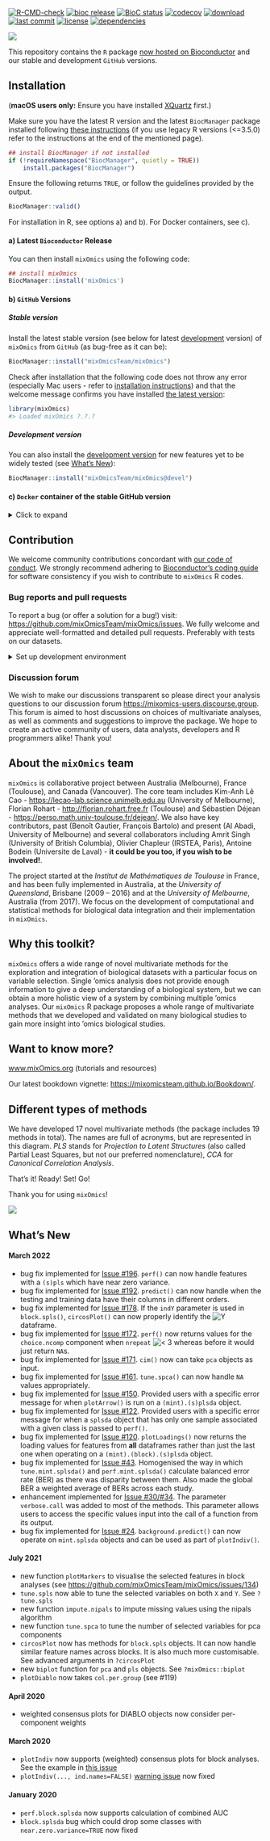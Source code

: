 
<!-- PLEASE DO NOT EDIT ./README.md BY HAND, EDIT ./inst/README.Rmd AND RENDER TO CREATE ./README.md -->

[![R-CMD-check](https://github.com/mixOmicsteam/mixOmics/workflows/R-CMD-check/badge.svg?branch=master)](https://github.com/mixOmicsteam/mixOmics/actions)
[![bioc release](https://img.shields.io/badge/bioc%20release-6.20.0-green.svg)](https://www.bioconductor.org/packages/mixOmics)
[![BioC status](http://www.bioconductor.org/shields/build/release/bioc/mixOmics.svg)](https://bioconductor.org/checkResults/release/bioc-LATEST/mixOmics)
[![codecov](https://codecov.io/github/mixOmicsTeam/mixOmics/graph/badge.svg?token=PzhCBOuU8o)](https://codecov.io/github/mixOmicsTeam/mixOmics)
[![download](http://www.bioconductor.org/shields/downloads/release/mixOmics.svg)](https://bioconductor.org/packages/stats/bioc/mixOmics)
[![last commit](https://img.shields.io/github/last-commit/mixOmicsTeam/mixOmics.svg)](https://github.com/mixOmicsTeam/mixOmics/commits/master)
[![license](https://img.shields.io/badge/license-GPL%20(%3E=%202)-lightgrey.svg)](https://choosealicense.com/)
[![dependencies](http://bioconductor.org/shields/dependencies/release/mixOmics.svg)](http://bioconductor.org/packages/release/bioc/html/mixOmics.html#since)

![](http://mixomics.org/wp-content/uploads/2019/07/MixOmics-Logo-1.png)

This repository contains the `R` package [now hosted on
Bioconductor](http://bioconductor.org/packages/release/bioc/html/mixOmics.html)
and our stable and development `GitHub` versions.

## Installation

(**macOS users only:** Ensure you have installed
[XQuartz](https://www.xquartz.org/) first.)

Make sure you have the latest R version and the latest `BiocManager`
package installed following [these
instructions](https://www.bioconductor.org/install/) (if you use legacy
R versions (\<=3.5.0) refer to the instructions at the end of the
mentioned page).

``` r
## install BiocManager if not installed
if (!requireNamespace("BiocManager", quietly = TRUE))
    install.packages("BiocManager")
```

Ensure the following returns `TRUE`, or follow the guidelines provided
by the output.

``` r
BiocManager::valid()
```

For installation in R, see options a) and b). For Docker containers, see
c).

#### a) Latest `Bioconductor` Release

You can then install `mixOmics` using the following code:

``` r
## install mixOmics
BiocManager::install('mixOmics')
```

#### b) `GitHub` Versions

##### Stable version

Install the latest stable version (see below for latest
[development](https://github.com/ajabadi/mixOmics#development-version)
version) of `mixOmics` from `GitHub` (as bug-free as it can be):

``` r
BiocManager::install("mixOmicsTeam/mixOmics") 
```

Check after installation that the following code does not throw any
error (especially Mac users - refer to [installation
instructions](#installation)) and that the welcome message confirms you
have installed [the latest
version](https://github.com/mixOmicsTeam/mixOmics/blob/master/DESCRIPTION#L4):

``` r
library(mixOmics) 
#> Loaded mixOmics ?.?.?
```

##### Development version

You can also install the [development
version](https://github.com/mixOmicsTeam/mixOmics/blob/devel/DESCRIPTION#L4)
for new features yet to be widely tested (see [What’s
New](/https://github.com/ajabadi/mixOmics#whats-new)):

``` r
BiocManager::install("mixOmicsTeam/mixOmics@devel")
```

#### c) `Docker` container of the stable GitHub version

<details>
<summary>
Click to expand
</summary>

**Note: this requires root privileges**

1)  Install Docker following instructions at
    <https://docs.docker.com/docker-for-mac/install/>

**if your OS is not compatible with the latest version** download an
older version of Docker from the following link:

-   MacOS: <https://docs.docker.com/docker-for-mac/release-notes/>
-   Windows: <https://docs.docker.com/docker-for-windows/release-notes/>

Then open your system’s command line interface (e.g. Terminal for MacOS
and Command Promot for Windows) for the following steps.

**MacOS users only:** you will need to launch Docker Desktop to activate
your root privileges before running any docker commands from the command
line.

2)  Pull mixOmics container

``` bash
docker pull mixomicsteam/mixomics
```

3)  Ensure it is installed

The following command lists the running images:

``` bash
docker images
```

This lists the installed images. The output should be something similar
to the following:

    $ docker images 
      > REPOSITORY                       TAG       IMAGE ID       CREATED         SIZE
      > mixomicsteam/mixomics            latest    e755393ac247   2 weeks ago     4.38GB

4)  Active the container

Running the following command activates the container. You must change
`your_password` to a custom password of your own. You can also customise
ports (8787:8787) if desired/necessary. see
<https://docs.docker.com/config/containers/container-networking/> for
details.

``` bash
docker run -e PASSWORD=your_password --rm -p 8787:8787 mixomicsteam/mixomics
```

5)  Run

In your web browser, go to `http://localhost:8787/` (change port if
necessary) and login with the following credentials:

*username*: rstudio  
*password*: (your_password set in step 4)

6)  Inspect/stop

The following command lists the running containers:

``` bash
sudo docker ps
```

The output should be something similar to the following:

``` bash
$ sudo docker ps
  > CONTAINER ID   IMAGE                   COMMAND   CREATED         STATUS         PORTS                    NAMES
  > f14b0bc28326   mixomicsteam/mixomics   "/init"   7 minutes ago   Up 7 minutes   0.0.0.0:8787->8787/tcp   compassionate_mestorf
```

The listed image ID can then be used to stop the container (here
`f14b0bc28326`)

``` bash
docker stop f14b0bc28326
```

</details>

## Contribution

We welcome community contributions concordant with [our code of
conduct](https://github.com/mixOmicsTeam/mixOmics/blob/master/CODE_OF_CONDUCT.md).
We strongly recommend adhering to [Bioconductor’s coding
guide](https://bioconductor.org/developers/how-to/coding-style/) for
software consistency if you wish to contribute to `mixOmics` R codes.

### Bug reports and pull requests

To report a bug (or offer a solution for a bug!) visit:
<https://github.com/mixOmicsTeam/mixOmics/issues>. We fully welcome and
appreciate well-formatted and detailed pull requests. Preferably with
tests on our datasets.

<details>
<summary>
Set up development environment
</summary>

-   Install the latest version of R
-   Install RStudio
-   Clone this repo, checkout master branch, pull origin and then run:

``` r
install.packages("renv", Ncpus=4)
install.packages("devtools", Ncpus=4)

# restore the renv environment
renv::restore()

# or to initialise renv
# renv::init(bioconductor = TRUE)

# update the renv environment if needed
# renv::snapshot()

# test installation
devtools::install()
devtools::test()

# complete package check (takes a while)
devtools::check()
```

</details>

### Discussion forum

We wish to make our discussions transparent so please direct your
analysis questions to our discussion forum
<https://mixomics-users.discourse.group>. This forum is aimed to host
discussions on choices of multivariate analyses, as well as comments and
suggestions to improve the package. We hope to create an active
community of users, data analysts, developers and R programmers alike!
Thank you!

## About the `mixOmics` team

`mixOmics` is collaborative project between Australia (Melbourne),
France (Toulouse), and Canada (Vancouver). The core team includes
Kim-Anh Lê Cao - <https://lecao-lab.science.unimelb.edu.au> (University
of Melbourne), Florian Rohart - <http://florian.rohart.free.fr>
(Toulouse) and Sébastien Déjean -
<https://perso.math.univ-toulouse.fr/dejean/>. We also have key
contributors, past (Benoît Gautier, François Bartolo) and present (Al
Abadi, University of Melbourne) and several collaborators including
Amrit Singh (University of British Columbia), Olivier Chapleur (IRSTEA,
Paris), Antoine Bodein (Universite de Laval) - **it could be you too, if
you wish to be involved!**.

The project started at the *Institut de Mathématiques de Toulouse* in
France, and has been fully implemented in Australia, at the *University
of Queensland*, Brisbane (2009 – 2016) and at the *University of
Melbourne*, Australia (from 2017). We focus on the development of
computational and statistical methods for biological data integration
and their implementation in `mixOmics`.

## Why this toolkit?

`mixOmics` offers a wide range of novel multivariate methods for the
exploration and integration of biological datasets with a particular
focus on variable selection. Single ’omics analysis does not provide
enough information to give a deep understanding of a biological system,
but we can obtain a more holistic view of a system by combining multiple
’omics analyses. Our `mixOmics` R package proposes a whole range of
multivariate methods that we developed and validated on many biological
studies to gain more insight into ’omics biological studies.

## Want to know more?

www.mixOmics.org (tutorials and resources)

Our latest bookdown vignette:
<https://mixomicsteam.github.io/Bookdown/>.

## Different types of methods

We have developed 17 novel multivariate methods (the package includes 19
methods in total). The names are full of acronyms, but are represented
in this diagram. *PLS* stands for *Projection to Latent Structures*
(also called Partial Least Squares, but not our preferred nomenclature),
*CCA* for *Canonical Correlation Analysis*.

That’s it! Ready! Set! Go!

Thank you for using `mixOmics`!

![](http://mixomics.org/wp-content/uploads/2012/04/framework-mixOmics-June2016.jpg)

## What’s New

#### March 2022

-   bug fix implemented for [Issue
    \#196](https://github.com/mixOmicsTeam/mixOmics/issues/196).
    `perf()` can now handle features with a `(s)pls` which have near
    zero variance.
-   bug fix implemented for [Issue
    \#192](https://github.com/mixOmicsTeam/mixOmics/issues/192).
    `predict()` can now handle when the testing and training data have
    their columns in different orders.
-   bug fix implemented for [Issue
    \#178](https://github.com/mixOmicsTeam/mixOmics/issues/178). If the
    `indY` parameter is used in `block.spls()`, `circosPlot()` can now
    properly identify the
    ![Y](https://latex.codecogs.com/png.image?%5Cdpi%7B110%7D&space;%5Cbg_white&space;Y "Y")
    dataframe.
-   bug fix implemented for [Issue
    \#172](https://github.com/mixOmicsTeam/mixOmics/issues/172).
    `perf()` now returns values for the `choice.ncomp` component when
    `nrepeat`
    ![\< 3](https://latex.codecogs.com/png.image?%5Cdpi%7B110%7D&space;%5Cbg_white&space;%3C%203 "< 3")
    whereas before it would just return `NA`s.
-   bug fix implemented for [Issue
    \#171](https://github.com/mixOmicsTeam/mixOmics/issues/171). `cim()`
    now can take `pca` objects as input.
-   bug fix implemented for [Issue
    \#161](https://github.com/mixOmicsTeam/mixOmics/issues/161).
    `tune.spca()` can now handle `NA` values appropriately.
-   bug fix implemented for [Issue
    \#150](https://github.com/mixOmicsTeam/mixOmics/issues/150).
    Provided users with a specific error message for when `plotArrow()`
    is run on a `(mint).(s)plsda` object.
-   bug fix implemented for [Issue
    \#122](https://github.com/mixOmicsTeam/mixOmics/issues/122).
    Provided users with a specific error message for when a `splsda`
    object that has only one sample associated with a given class is
    passed to `perf()`.
-   bug fix implemented for [Issue
    \#120](https://github.com/mixOmicsTeam/mixOmics/issues/120).
    `plotLoadings()` now returns the loading values for features from
    **all** dataframes rather than just the last one when operating on a
    `(mint).(block).(s)plsda` object.
-   bug fix implemented for [Issue
    \#43](https://github.com/mixOmicsTeam/mixOmics/issues/43).
    Homogenised the way in which `tune.mint.splsda()` and
    `perf.mint.splsda()` calculate balanced error rate (BER) as there
    was disparity between them. Also made the global BER a weighted
    average of BERs across each study.
-   enhancement implemented for [Issue
    \#30/#34](https://github.com/mixOmicsTeam/mixOmics/issues/34). The
    parameter `verbose.call` was added to most of the methods. This
    parameter allows users to access the specific values input into the
    call of a function from its output.
-   bug fix implemented for [Issue
    \#24](https://github.com/mixOmicsTeam/mixOmics/issues/24).
    `background.predict()` can now operate on `mint.splsda` objects and
    can be used as part of `plotIndiv()`.

#### July 2021

-   new function `plotMarkers` to visualise the selected features in
    block analyses (see
    <https://github.com/mixOmicsTeam/mixOmics/issues/134>)
-   `tune.spls` now able to tune the selected variables on both `X` and
    `Y`. See `?tune.spls`
-   new function `impute.nipals` to impute missing values using the
    nipals algorithm
-   new function `tune.spca` to tune the number of selected variables
    for pca components
-   `circosPlot` now has methods for `block.spls` objects. It can now
    handle similar feature names across blocks. It is also much more
    customisable. See advanced arguments in `?circosPlot`
-   new `biplot` function for `pca` and `pls` objects. See
    `?mixOmics::biplot`
-   `plotDiablo` now takes `col.per.group` (see \#119)

#### April 2020

-   weighted consensus plots for DIABLO objects now consider
    per-component weights

#### March 2020

-   `plotIndiv` now supports (weighted) consensus plots for block
    analyses. See the example in [this
    issue](https://github.com/mixOmicsTeam/mixOmics/issues/57)
-   `plotIndiv(..., ind.names=FALSE)` [warning
    issue](https://github.com/mixOmicsTeam/mixOmics/issues/59) now fixed

#### January 2020

-   `perf.block.splsda` now supports calculation of combined AUC
-   `block.splsda` bug which could drop some classes with
    `near.zero.variance=TRUE` now fixed
